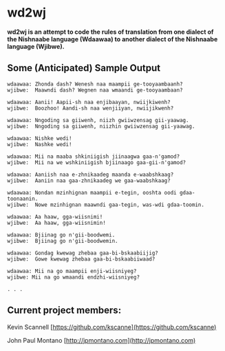 # wd2wj

**wd2wj is an attempt to code the rules of translation from one dialect of the Nishnaabe language (Wdaawaa) to another dialect of the Nishnaabe language (Wjibwe).**


## Some (Anticipated) Sample Output

```
wdaawaa: Zhonda dash? Wenesh naa maampii ge-tooyaambaanh?
wjibwe:  Maawndi dash? Wegnen naa wmaandi ge-tooyaambaan?

wdaawaa: Aanii! Aapii-sh naa enjibaayan, nwiijkiwenh?
wjibwe:  Boozhoo! Aandi-sh naa wenjiiyan, nwiijikwenh?

wdaawaa: Nngoding sa giiwenh, niizh gwiiwzensag gii-yaawag.
wjibwe:  Nngoding sa giiwenh, niizhin gwiiwzensag gii-yaawag.

wdaawaa: Nishke wedi!
wjibwe:  Nashke wedi!

wdaawaa: Mii na maaba shkiniigish jiinaagwa gaa-n'gamod?
wjibwe:  Mii na we wshkiniigish bjiinaago gaa-gii-n'gamod?

wdaawaa: Aaniish naa e-zhnikaadeg maanda e-waabshkaag?
wjibwe:  Aaniin naa gaa-zhnikaadeg we gaa-waabshkaag?

wdaawaa: Nondan mzinhignan maampii e-tegin, ooshta oodi gdaa-toonaanin.
wjibwe:  Nowe mzinhignan maawndi gaa-tegin, was-wdi gdaa-toomin.

wdaawaa: Aa haaw, gga-wiisnimi!
wjibwe:  Aa haaw, gga-wiisnimin!

wdaawaa: Bjiinag go n'gii-boodwemi.
wjibwe:  Bjiinag go n'gii-boodwemin.

wdaawaa: Gondag kwewag zhebaa gaa-bi-bskaabiijig?
wjibwe:  Gowe kwewag zhebaa gaa-bi-bskaabiiwaad?

wdaawaa: Mii na go maampii enji-wiisniyeg?
wjibwe: Mii na go wmaandi endzhi-wiisniyeg?

. . .
```



## Current project members:

Kevin Scannell
[https://github.com/kscanne](https://github.com/kscanne)

John Paul Montano
[http://jpmontano.com](http://jpmontano.com)
